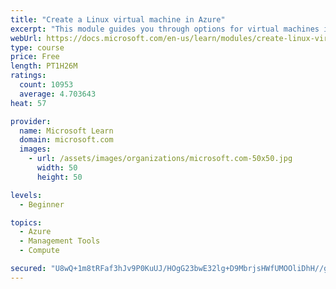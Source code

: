 ```yaml
---
title: "Create a Linux virtual machine in Azure"
excerpt: "This module guides you through options for virtual machines in Azure, creating and connecting a Linux virtual machine, and configuring your network settings."
webUrl: https://docs.microsoft.com/en-us/learn/modules/create-linux-virtual-machine-in-azure/
type: course
price: Free
length: PT1H26M
ratings:
  count: 10953
  average: 4.703643
heat: 57

provider:
  name: Microsoft Learn
  domain: microsoft.com
  images:
    - url: /assets/images/organizations/microsoft.com-50x50.jpg
      width: 50
      height: 50

levels:
  - Beginner

topics:
  - Azure
  - Management Tools
  - Compute

secured: "U8wQ+1m8tRFaf3hJv9P0KuUJ/HOgG23bwE32lg+D9MbrjsHWfUMOOliDhH//gWWVbMqMhcy0OaX1VSzqPmrtpq7yIxESJSWyOX+yoyLanCGFq7T1qvwiNG1kiZwwrIxbWj1TBei2NK8VVhJlfpemwpdhxqzPW6UGid7D9xcmYmkbUP3n68CqLr7p9fZ9RI0tDPR4SdNLrRdt76S/KLfEjPVmqwp6P8M8qhWfYSGb87WuzVkfIrxuwbvdAA/zX4x9DYjJPqCQzxdCEKharPOOfVoLjCWGiDbVYpruAXXtgjpyeiYERBeRocR/3F1Yf2+/H5jIkZW0QNQceK9JI5hCoHLTx+xzDp6Q3J+blrK94A7pgJ6ws4SutGCh7RMKfIOsA1Puag8haFZFBURiHmJ09oVE/3ghkfRnBvf6akEb2OY=;epJbt0jNpd0D53+zhlPLRw=="
---
```


